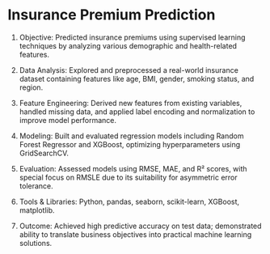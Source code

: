 # Insurance Premium Prediction 
1. Objective: Predicted insurance premiums using supervised learning techniques by analyzing various demographic and health-related features.

2. Data Analysis: Explored and preprocessed a real-world insurance dataset containing features like age, BMI, gender, smoking status, and region.

3. Feature Engineering: Derived new features from existing variables, handled missing data, and applied label encoding and normalization to improve model performance.

4. Modeling: Built and evaluated regression models including Random Forest Regressor and XGBoost, optimizing hyperparameters using GridSearchCV.

5. Evaluation: Assessed models using RMSE, MAE, and R² scores, with special focus on RMSLE due to its suitability for asymmetric error tolerance.

6. Tools & Libraries: Python, pandas, seaborn, scikit-learn, XGBoost, matplotlib.

7. Outcome: Achieved high predictive accuracy on test data; demonstrated ability to translate business objectives into practical machine learning solutions. 
